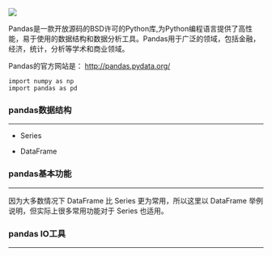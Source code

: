 ![](https://i.imgur.com/tqRqhB2.png)

Pandas是一款开放源码的BSD许可的Python库,为Python编程语言提供了高性能，易于使用的数据结构和数据分析工具。Pandas用于广泛的领域，包括金融，经济，统计，分析等学术和商业领域。

Pandas的官方网站是： http://pandas.pydata.org/

    import numpy as np
    import pandas as pd

### pandas数据结构 ###

----------
	
- Series

- DataFrame

### pandas基本功能 ###

----------
因为大多数情况下 DataFrame 比 Series 更为常用，所以这里以 DataFrame 举例说明，但实际上很多常用功能对于 Series 也适用。

### pandas IO工具 ###

----------
